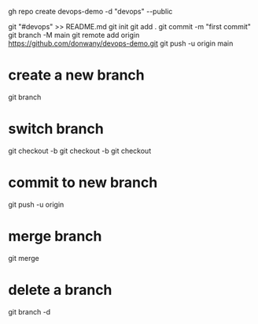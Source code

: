 gh repo create devops-demo -d "devops" --public

git "#devops" >> README.md
git init
git add .
git commit -m "first commit"
git branch -M main
git remote add origin https://github.com/donwany/devops-demo.git
git push -u origin main

# create a new branch
git branch <new-branch-name>

# switch branch
git checkout -b <new-branch-name> <existing-branch>
git checkout -b <new-branch-name>
git checkout <branch-name>

# commit to new branch
git push -u origin <new-branch-name>

# merge branch
git merge <new-branch-name>

# delete a branch
git branch -d <branch-name>
